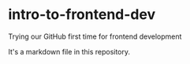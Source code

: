# intro-to-frontend-dev
Trying our GitHub first time for frontend development

It's a markdown file in this repository.
